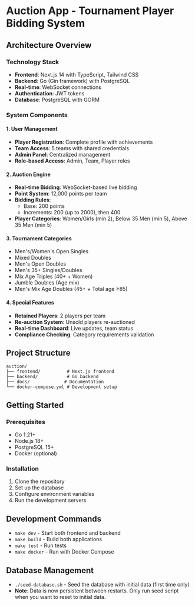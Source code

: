 # Auction App - Tournament Player Bidding System

## Architecture Overview

### Technology Stack
- **Frontend**: Next.js 14 with TypeScript, Tailwind CSS
- **Backend**: Go (Gin framework) with PostgreSQL
- **Real-time**: WebSocket connections
- **Authentication**: JWT tokens
- **Database**: PostgreSQL with GORM

### System Components

#### 1. User Management
- **Player Registration**: Complete profile with achievements
- **Team Access**: 5 teams with shared credentials
- **Admin Panel**: Centralized management
- **Role-based Access**: Admin, Team, Player roles

#### 2. Auction Engine
- **Real-time Bidding**: WebSocket-based live bidding
- **Point System**: 12,000 points per team
- **Bidding Rules**: 
  - Base: 200 points
  - Increments: 200 (up to 2000), then 400
- **Player Categories**: Women/Girls (min 2), Below 35 Men (min 5), Above 35 Men (min 5)

#### 3. Tournament Categories
- Men's/Women's Open Singles
- Mixed Doubles
- Men's Open Doubles
- Men's 35+ Singles/Doubles
- Mix Age Triples (40+ + Women)
- Jumble Doubles (Age mix)
- Men's Mix Age Doubles (45+ + Total age ≥85)

#### 4. Special Features
- **Retained Players**: 2 players per team
- **Re-auction System**: Unsold players re-auctioned
- **Real-time Dashboard**: Live updates, team status
- **Compliance Checking**: Category requirements validation

## Project Structure
```
auction/
├── frontend/          # Next.js frontend
├── backend/           # Go backend
├── docs/             # Documentation
└── docker-compose.yml # Development setup
```

## Getting Started

### Prerequisites
- Go 1.21+
- Node.js 18+
- PostgreSQL 15+
- Docker (optional)

### Installation
1. Clone the repository
2. Set up the database
3. Configure environment variables
4. Run the development servers

## Development Commands
- `make dev` - Start both frontend and backend
- `make build` - Build both applications
- `make test` - Run tests
- `make docker` - Run with Docker Compose

## Database Management
- `./seed-database.sh` - Seed the database with initial data (first time only)
- **Note**: Data is now persistent between restarts. Only run seed script when you want to reset to initial data. 